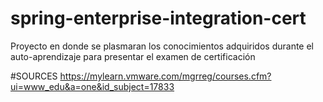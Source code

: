 # spring-enterprise-integration-cert
Proyecto en donde se plasmaran los conocimientos adquiridos durante el auto-aprendizaje para presentar el examen de certificación

#SOURCES
https://mylearn.vmware.com/mgrreg/courses.cfm?ui=www_edu&a=one&id_subject=17833
